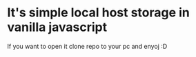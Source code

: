 # It's simple local host storage in vanilla javascript

If you want to open it clone repo to your pc and enyoj :D
